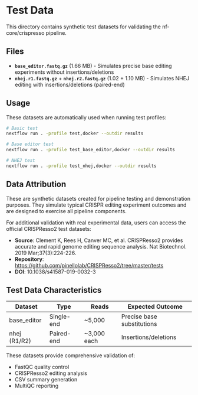 # Test Data

This directory contains synthetic test datasets for validating the nf-core/crispresso pipeline.

## Files

- **`base_editor.fastq.gz`** (1.66 MB) - Simulates precise base editing experiments without insertions/deletions
- **`nhej.r1.fastq.gz`** + **`nhej.r2.fastq.gz`** (1.02 + 1.10 MB) - Simulates NHEJ editing with insertions/deletions (paired-end)

## Usage

These datasets are automatically used when running test profiles:

```bash
# Basic test
nextflow run . -profile test,docker --outdir results

# Base editor test
nextflow run . -profile test_base_editor,docker --outdir results

# NHEJ test
nextflow run . -profile test_nhej,docker --outdir results
```

## Data Attribution

These are synthetic datasets created for pipeline testing and demonstration purposes. They simulate typical CRISPR editing experiment outcomes and are designed to exercise all pipeline components.

For additional validation with real experimental data, users can access the official CRISPResso2 test datasets:

- **Source**: Clement K, Rees H, Canver MC, et al. CRISPResso2 provides accurate and rapid genome editing sequence analysis. Nat Biotechnol. 2019 Mar;37(3):224-226.
- **Repository**: https://github.com/pinellolab/CRISPResso2/tree/master/tests
- **DOI**: 10.1038/s41587-019-0032-3

## Test Data Characteristics

| Dataset      | Type       | Reads       | Expected Outcome           |
| ------------ | ---------- | ----------- | -------------------------- |
| base_editor  | Single-end | ~5,000      | Precise base substitutions |
| nhej (R1/R2) | Paired-end | ~3,000 each | Insertions/deletions       |

These datasets provide comprehensive validation of:

- FastQC quality control
- CRISPResso2 editing analysis
- CSV summary generation
- MultiQC reporting
